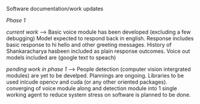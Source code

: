 Software documentation/work updates

*Phase 1*

*current work* -->  Basic voice module has been developed (excluding a few debugging) Model expected to respond back in english. Response includes basic response to hi hello and other greeting messages. History of Shankaracharya hasbeen included as plain response outcomes. Voice out models included are (google text to speach) 

*pending work in phase 1* --> People detection (computer vision intergrated modules) are yet to be develped. Plannings are ongoing. Libraries to be used inlcude opencv and cuda (or any other oriented packages). converging of voice module along and detection module into 1 single working agent to reduce system stress on software is planned to be done.